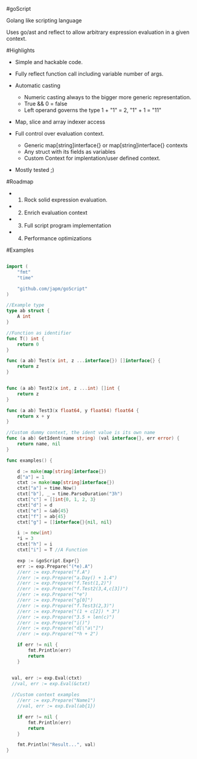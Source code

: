 #goScript

Golang like scripting language

Uses go/ast and reflect to allow arbitrary expression evaluation
in a given context.

#Highlights

* Simple and hackable code.

* Fully reflect function call including variable number of args.

* Automatic casting
  * Numeric casting  always to the bigger more generic representation.
  * True && 0 = false
  * Left operand governs the type 1 + "1" = 2,  "1" + 1 = "11"

* Map, slice and array indexer access

* Full control over evaluation context.
  * Generic map[string]interface{} or map[string]interface{} contexts
  * Any struct with its fields as variables
  * Custom Context for implentation/user defined context.

* Mostly tested ;)

#Roadmap

* 1) Rock solid expression evaluation.
* 2) Enrich evaluation context
* 3) Full script program implementation
* 4) Performance optimizations

#Examples

```go

import (
	"fmt"
	"time"

	"github.com/japm/goScript"
)

//Example type
type ab struct {
	A int
}

//Function as identifier
func T() int {
	return 0
}

func (a ab) Test(x int, z ...interface{}) []interface{} {
	return z
}


func (a ab) Test2(x int, z ...int) []int {
	return z
}

func (a ab) Test3(x float64, y float64) float64 {
	return x + y
}

//Custom dummy context, the ident value is its own name
func (a ab) GetIdent(name string) (val interface{}, err error) {
	return name, nil
}

func examples() {

	d := make(map[string]interface{})
	d["a"] = 1
	ctxt := make(map[string]interface{})
	ctxt["a"] = time.Now()
	ctxt["b"], _ = time.ParseDuration("3h")
	ctxt["c"] = []int{0, 1, 2, 3}
	ctxt["d"] = d
	ctxt["e"] = &ab{45}
	ctxt["f"] = ab{45}
	ctxt["g"] = []interface{}{nil, nil}

	i := new(int)
	*i = 3
	ctxt["h"] = i
	ctxt["i"] = T //A Function

	exp := &goScript.Expr{}
	err := exp.Prepare("(*e).A")
	//err := exp.Prepare("f.A")
	//err := exp.Prepare("a.Day() + 1.4")
	//err := exp.Prepare("f.Test(1,2)")
	//err := exp.Prepare("f.Test2(3,4,c[3])")
	//err := exp.Prepare("*e")
	//err := exp.Prepare("g[0]")
	//err := exp.Prepare("f.Test3(2,3)")
	//err := exp.Prepare("(1 + c[2]) * 3")
	//err := exp.Prepare("3.5 + len(c)")
	//err := exp.Prepare("i()")
	//err := exp.Prepare("d[\"a\"]")
	//err := exp.Prepare("*h + 2")

	if err != nil {
		fmt.Println(err)
		return
	}


  val, err := exp.Eval(ctxt)
  //val, err := exp.Eval(&ctxt)
  
  //Custom context examples
	//err := exp.Prepare("Name1")
	//val, err := exp.Eval(ab{1})

	if err != nil {
		fmt.Println(err)
		return
	}

	fmt.Println("Result...", val)
}
```
